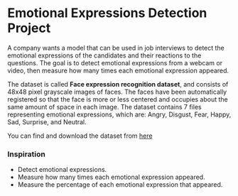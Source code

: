 # Emotional Expressions Detection Project


A company wants a model that can be used in job interviews to detect the emotional expressions of the candidates and their reactions to the questions. The goal is to detect emotional expressions from a webcam or video, then measure how many times each emotional expression appeared.


The dataset is called **Face expression recognition dataset**, and consists of 48x48 pixel grayscale images of faces. The faces have been automatically registered so that the face is more or less centered and occupies about the same amount of space in each image. The dataset contains 7 files representing emotional expressions, which are: Angry, Disgust, Fear, Happy, Sad, Surprise, and Neutral.

You can find and download the dataset from [here](https://www.kaggle.com/datasets/jonathanoheix/face-expression-recognition-dataset)


### **Inspiration**
* Detect emotional expressions.
* Measure how many times each emotional expression appeared.
* Measure the percentage of each emotional expression that appeared.

